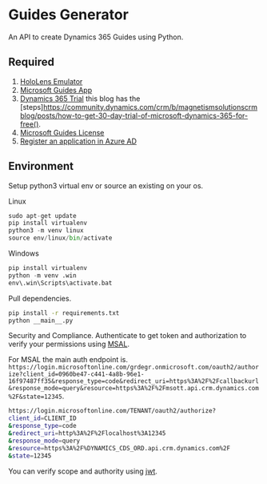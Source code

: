 # Guides Generator 

An API to create Dynamics 365 Guides using Python.

## Required 

1. [HoloLens Emulator](https://docs.microsoft.com/en-us/windows/mixed-reality/using-the-hololens-emulator)
2. [Microsoft Guides App](https://www.microsoft.com/en-us/p/microsoft-dynamics-365-guides/9n038fb42kkb)
3. [Dynamics 365 Trial](https://trials.dynamics.com/) this blog has the [steps]https://community.dynamics.com/crm/b/magnetismsolutionscrmblog/posts/how-to-get-30-day-trial-of-microsoft-dynamics-365-for-free().
4. [Microsoft Guides License](https://docs.microsoft.com/en-us/office365/admin/manage/assign-licenses-to-users?view=o365-worldwide)
5. [Register an application in Azure AD](https://docs.microsoft.com/en-us/skype-sdk/ucwa/registeringyourapplicationinazuread)

## Environment

Setup python3 virtual env or source an existing on your os.

Linux
```python
sudo apt-get update
pip install virtualenv
python3 -m venv linux 
source env/linux/bin/activate 
```

Windows
```python
pip install virtualenv
python -m venv .win
env\.win\Scripts\activate.bat
```

Pull dependencies.
```bash
pip install -r requirements.txt
python __main__.py
```

Security and Compliance. Authenticate to get token and authorization to verify your permissions using [MSAL](https://github.com/Azure-Samples/ms-identity-python-webapp).

For MSAL the main auth endpoint is. `https://login.microsoftonline.com/grdegr.onmicrosoft.com/oauth2/authorize?client_id=0960be47-c441-4a8b-96e1-16f97487ff35&response_type=code&redirect_uri=https%3A%2F%2Fcallbackurl&response_mode=query&resource=https%3A%2F%2Fmsott.api.crm.dynamics.com%2F&state=12345`.

```sh
https://login.microsoftonline.com/TENANT/oauth2/authorize?
client_id=CLIENT_ID
&response_type=code
&redirect_uri=http%3A%2F%2Flocalhost%3A12345
&response_mode=query
&resource=https%3A%2F%DYNAMICS_CDS_ORD.api.crm.dynamics.com%2F
&state=12345
```

You can verify scope and authority using [jwt](https://jwt.ms/).